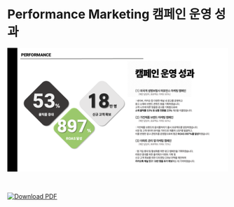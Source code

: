 # Performance Marketing 캠페인 운영 성과

![프로젝트1](마프1.png)
</div>
<div style="width: 35%;">
<br>

[![Download PDF](https://img.shields.io/badge/Download-Portfolio-green?style=for-the-badge&logo=adobeacrobatreader&logoColor=white)](https://raw.githubusercontent.com/ssiimmiihh/Marketing-Project/main/%EC%8B%AC%ED%9A%A8%EC%A7%84_CJ%EC%98%AC%EB%A6%AC%EB%B8%8C%EC%98%81%20%EC%98%A8%EB%9D%BC%EC%9D%B8%20%ED%94%84%EB%A1%9C%EB%AA%A8%EC%85%98%20%EA%B8%B0%ED%9A%8D_%ED%8F%AC%ED%8A%B8%ED%8F%B4%EB%A6%AC%EC%98%A4.pdf)

<br>


 
<br>
<br>
